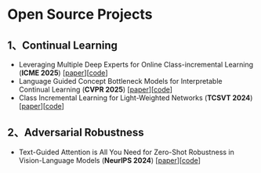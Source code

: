 # Open Source Projects
## 1、Continual Learning
- <a name="todo"></a> Leveraging Multiple Deep Experts for Online Class-incremental Learning (**ICME 2025**)  [[paper]()][[code](https://github.com/untitledunmastered1998/MDE-OIL)]
- <a name="todo"></a> Language Guided Concept Bottleneck Models for Interpretable Continual Learning (**CVPR 2025**)  [[paper](https://arxiv.org/abs/2503.23283)][[code](https://github.com/FisherCats/CLG-CBM)]
- <a name="todo"></a> Class Incremental Learning for Light-Weighted Networks (**TCSVT 2024**)  [[paper](https://ieeexplore.ieee.org/stamp/stamp.jsp?tp=&arnumber=10606253)][[code](https://github.com/untitledunmastered1998/CIL-LWN)]
  
## 2、Adversarial Robustness
- <a name="todo"></a> Text-Guided Attention is All You Need for Zero-Shot Robustness in Vision-Language Models (**NeurIPS 2024**)  [[paper](https://arxiv.org/abs/2410.21802)][[code](https://github.com/zhyblue424/TGA-ZSR)]

